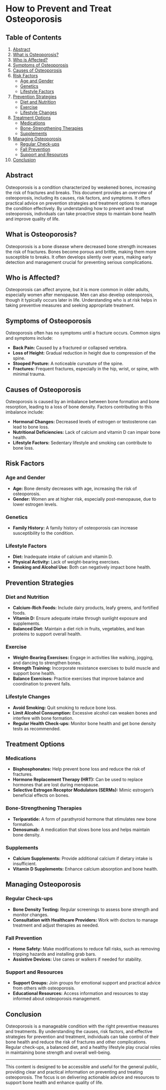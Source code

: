 # How to Prevent and Treat Osteoporosis

## Table of Contents

1. [Abstract](#abstract)
2. [What is Osteoporosis?](#what-is-osteoporosis)
3. [Who is Affected?](#who-is-affected)
4. [Symptoms of Osteoporosis](#symptoms-of-osteoporosis)
5. [Causes of Osteoporosis](#causes-of-osteoporosis)
6. [Risk Factors](#risk-factors)
    - [Age and Gender](#age-and-gender)
    - [Genetics](#genetics)
    - [Lifestyle Factors](#lifestyle-factors)
7. [Prevention Strategies](#prevention-strategies)
    - [Diet and Nutrition](#diet-and-nutrition)
    - [Exercise](#exercise)
    - [Lifestyle Changes](#lifestyle-changes)
8. [Treatment Options](#treatment-options)
    - [Medications](#medications)
    - [Bone-Strengthening Therapies](#bone-strengthening-therapies)
    - [Supplements](#supplements)
9. [Managing Osteoporosis](#managing-osteoporosis)
    - [Regular Check-ups](#regular-check-ups)
    - [Fall Prevention](#fall-prevention)
    - [Support and Resources](#support-and-resources)
10. [Conclusion](#conclusion)

## Abstract

Osteoporosis is a condition characterized by weakened bones, increasing the risk of fractures and breaks. This document provides an overview of osteoporosis, including its causes, risk factors, and symptoms. It offers practical advice on prevention strategies and treatment options to manage the condition effectively. By understanding how to prevent and treat osteoporosis, individuals can take proactive steps to maintain bone health and improve quality of life.

## What is Osteoporosis?

Osteoporosis is a bone disease where decreased bone strength increases the risk of fractures. Bones become porous and brittle, making them more susceptible to breaks. It often develops silently over years, making early detection and management crucial for preventing serious complications.

## Who is Affected?

Osteoporosis can affect anyone, but it is more common in older adults, especially women after menopause. Men can also develop osteoporosis, though it typically occurs later in life. Understanding who is at risk helps in taking preventive measures and seeking appropriate treatment.

## Symptoms of Osteoporosis

Osteoporosis often has no symptoms until a fracture occurs. Common signs and symptoms include:
- **Back Pain:** Caused by a fractured or collapsed vertebra.
- **Loss of Height:** Gradual reduction in height due to compression of the spine.
- **Stooped Posture:** A noticeable curvature of the spine.
- **Fractures:** Frequent fractures, especially in the hip, wrist, or spine, with minimal trauma.

## Causes of Osteoporosis

Osteoporosis is caused by an imbalance between bone formation and bone resorption, leading to a loss of bone density. Factors contributing to this imbalance include:
- **Hormonal Changes:** Decreased levels of estrogen or testosterone can lead to bone loss.
- **Nutritional Deficiencies:** Lack of calcium and vitamin D can impair bone health.
- **Lifestyle Factors:** Sedentary lifestyle and smoking can contribute to bone loss.

## Risk Factors

### Age and Gender
- **Age:** Bone density decreases with age, increasing the risk of osteoporosis.
- **Gender:** Women are at higher risk, especially post-menopause, due to lower estrogen levels.

### Genetics
- **Family History:** A family history of osteoporosis can increase susceptibility to the condition.

### Lifestyle Factors
- **Diet:** Inadequate intake of calcium and vitamin D.
- **Physical Activity:** Lack of weight-bearing exercises.
- **Smoking and Alcohol Use:** Both can negatively impact bone health.

## Prevention Strategies

### Diet and Nutrition
- **Calcium-Rich Foods:** Include dairy products, leafy greens, and fortified foods.
- **Vitamin D:** Ensure adequate intake through sunlight exposure and supplements.
- **Balanced Diet:** Maintain a diet rich in fruits, vegetables, and lean proteins to support overall health.

### Exercise
- **Weight-Bearing Exercises:** Engage in activities like walking, jogging, and dancing to strengthen bones.
- **Strength Training:** Incorporate resistance exercises to build muscle and support bone health.
- **Balance Exercises:** Practice exercises that improve balance and coordination to prevent falls.

### Lifestyle Changes
- **Avoid Smoking:** Quit smoking to reduce bone loss.
- **Limit Alcohol Consumption:** Excessive alcohol can weaken bones and interfere with bone formation.
- **Regular Health Check-ups:** Monitor bone health and get bone density tests as recommended.

## Treatment Options

### Medications
- **Bisphosphonates:** Help prevent bone loss and reduce the risk of fractures.
- **Hormone Replacement Therapy (HRT):** Can be used to replace hormones that are lost during menopause.
- **Selective Estrogen Receptor Modulators (SERMs):** Mimic estrogen’s beneficial effects on bones.

### Bone-Strengthening Therapies
- **Teriparatide:** A form of parathyroid hormone that stimulates new bone formation.
- **Denosumab:** A medication that slows bone loss and helps maintain bone density.

### Supplements
- **Calcium Supplements:** Provide additional calcium if dietary intake is insufficient.
- **Vitamin D Supplements:** Enhance calcium absorption and bone health.

## Managing Osteoporosis

### Regular Check-ups
- **Bone Density Testing:** Regular screenings to assess bone strength and monitor changes.
- **Consultation with Healthcare Providers:** Work with doctors to manage treatment and adjust therapies as needed.

### Fall Prevention
- **Home Safety:** Make modifications to reduce fall risks, such as removing tripping hazards and installing grab bars.
- **Assistive Devices:** Use canes or walkers if needed for stability.

### Support and Resources
- **Support Groups:** Join groups for emotional support and practical advice from others with osteoporosis.
- **Educational Resources:** Access information and resources to stay informed about osteoporosis management.

## Conclusion

Osteoporosis is a manageable condition with the right preventive measures and treatments. By understanding the causes, risk factors, and effective strategies for prevention and treatment, individuals can take control of their bone health and reduce the risk of fractures and other complications. Regular check-ups, a balanced diet, and a healthy lifestyle play crucial roles in maintaining bone strength and overall well-being.

---
This content is designed to be accessible and useful for the general public, providing clear and practical information on preventing and treating osteoporosis. The focus is on delivering actionable advice and resources to support bone health and enhance quality of life.
